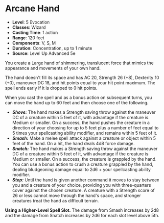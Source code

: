 # Arcane Hand

- **Level**: 5 Evocation
- **Classes**: Wizard
- **Casting Time**: 1 action
- **Range**: 120 feet
- **Components**: V, S, M
- **Duration**: Concentration, up to 1 minute
- **Source**: Level Up Advanced 5e

You create a Large hand of shimmering, translucent force that mimics the appearance and movements of your own hand.

The hand doesn't fill its space and has AC 20, Strength 26 (+8), Dexterity 10 (+0), maneuver DC 18, and hit points equal to your hit point maximum. The spell ends early if it is dropped to 0 hit points.

When you cast the spell and as a bonus action on subsequent turns, you can move the hand up to 60 feet and then choose one of the following.

* **_Shove:_** The hand makes a Strength saving throw against the maneuver DC of a creature within 5 feet of it, with advantage if the creature is Medium or smaller. On a success, the hand pushes the creature in a direction of your choosing for up to 5 feet plus a number of feet equal to 5 times your spellcasting ability modifier, and remains within 5 feet of it.
* **_Smash:_** Make a melee spell attack against a creature or object within 5 feet of the hand. On a hit, the hand deals 4d8 force damage.
* **_Snatch:_** The hand makes a Strength saving throw against the maneuver DC of a creature within 5 feet of it, with advantage if the creature is Medium or smaller. On a success, the creature is grappled by the hand. You can use a bonus action to crush a creature grappled by the hand, dealing bludgeoning damage equal to 2d6 + your spellcasting ability modifier.
* **_Stop:_** Until the hand is given another command it moves to stay between you and a creature of your choice, providing you with three-quarters cover against the chosen creature. A creature with a Strength score of 26 or less cannot move through the hand's space, and stronger creatures treat the hand as difficult terrain.

**Using a Higher-Level Spell Slot.** The damage from Smash increases by 2d8 and the damage from Snatch increases by 2d6 for each slot level above 5th.

